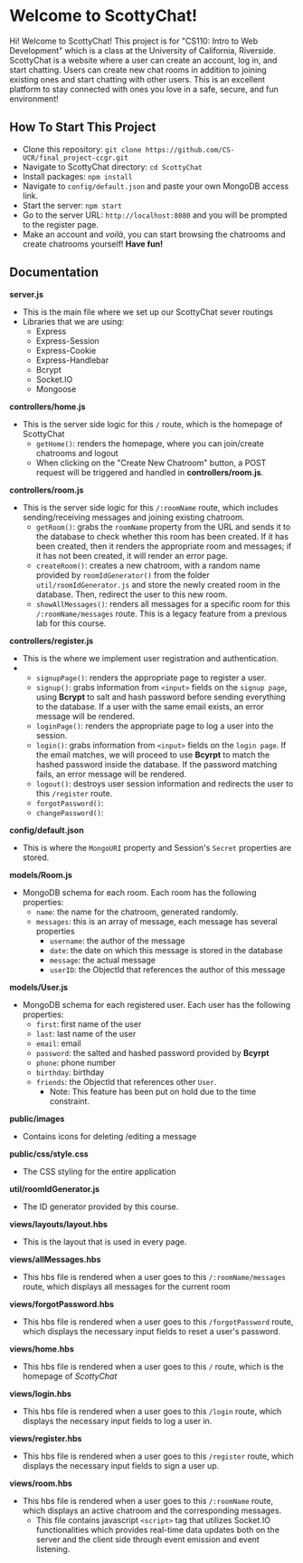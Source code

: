 # Welcome to ScottyChat!

Hi! Welcome to ScottyChat! This project is for "CS110: Intro to Web Development" which is a class at the University of California, Riverside. ScottyChat is a website where a user can create an account, log in, and start chatting. Users can create new chat rooms in addition to joining existing ones and start chatting with other users. This is an excellent platform to stay connected with ones you love in a safe, secure, and fun environment!


## How To Start This Project

- Clone this repository: `git clone https://github.com/CS-UCR/final_project-ccgr.git`
- Navigate to ScottyChat directory: `cd ScottyChat`
- Install packages: `npm install` 
- Navigate to `config/default.json` and paste your own MongoDB access link.
- Start the server: `npm start`
- Go to the server URL: `http://localhost:8080` and you will be prompted to the register page.
- Make an account and *voilà*, you can start browsing the chatrooms and create chatrooms yourself! **Have fun!**

## Documentation 

**server.js**
- This is the main file where we set up our ScottyChat sever routings
- Libraries that we are using: 
	- Express
	- Express-Session
	- Express-Cookie
	- Express-Handlebar
	- Bcrypt
	- Socket.IO
	- Mongoose

**controllers/home.js** 
- This is the server side logic for this `/` route, which is the homepage of ScottyChat
	- `getHome()`: renders the homepage, where you can join/create chatrooms and logout
	- When clicking on the "Create New Chatroom" button, a POST request will be triggered and handled in **controllers/room.js**.

**controllers/room.js**  
- This is the server side logic for this `/:roomName` route, which includes sending/receiving messages and joining existing chatroom.
	- `getRoom()`: grabs the `roomName` property from the URL and sends it to the database to check whether this room has been created. If it has been created, then it renders the appropriate room and messages; if it has not been created, it will render an error page.
	- `createRoom()`: creates a new chatroom, with a random name provided by `roomIdGenerator()` from the folder `util/roomIdGenerator.js` and store the newly created room in the database. Then, redirect the user to this new room.
	- `showAllMessages()`: renders all messages for a specific room for this `/:roomName/messages` route. This is a legacy feature from a previous lab for this course.
	
**controllers/register.js**
- This is the where we implement user registration and authentication.
- 	- `signupPage()`: renders the appropriate page to register a user.
	- `signup()`: grabs information from `<input>` fields on the `signup page`, using **Bcrypt** to salt and hash password before sending everything to the database. If a user with the same email exists, an error message will be rendered.
	- `loginPage()`:  renders the appropriate page to log a user into the session.
	- `login()`: grabs information from `<input>` fields on the `login page`. If the email matches, we will proceed to use **Bcyrpt** to match the hashed password inside the database. If the password matching fails, an error message will be rendered.
 	- `logout()`: destroys user session information and redirects the user to this `/register` route.
 	- `forgotPassword()`: 
 	- `changePassword()`:

**config/default.json**
- This is where the `MongoURI` property and Session's `Secret` properties are stored.

**models/Room.js**
- MongoDB schema for each room. Each room has the following properties:
	- `name`: the name for the chatroom, generated randomly.
	- `messages`: this is an array of message, each message has several properties
		- `username`: the author of the message
		- `date`: the date on which this message is stored in the database
		- `message`: the actual message
		- `userID`: the ObjectId that references the author of this message

**models/User.js**
- MongoDB schema for each registered user. Each user has the following properties:
	- `first`: first name of the user
	- `last`: last name of the user
	- `email`: email 
	- `password`: the salted and hashed password provided by **Bcyrpt**
	- `phone`: phone number
	- `birthday`: birthday
	- `friends`: the ObjectId that references other `User`. 
		- Note: This feature has been put on hold due to the time constraint.

**public/images**
- Contains icons for deleting /editing a message

**public/css/style.css**
- The CSS styling for the entire application

**util/roomIdGenerator.js**
- The ID generator provided by this course.

**views/layouts/layout.hbs**
- This is the layout that is used in every page.

**views/allMessages.hbs**
- This hbs file is rendered when a user goes to this `/:roomName/messages` route, which displays all messages for the current room

**views/forgotPassword.hbs**
- This hbs file is rendered when a user goes to this `/forgotPassword` route, which displays the necessary input fields to reset a user's password.

**views/home.hbs**
- This hbs file is rendered when a user goes to this `/` route, which is the homepage of *ScottyChat*

**views/login.hbs**
- This hbs file is rendered when a user goes to this `/login` route, which displays the necessary input fields to log a user in.

**views/register.hbs**
- This hbs file is rendered when a user goes to this `/register` route, which displays the necessary input fields to sign a user up.

**views/room.hbs**
- This hbs file is rendered when a user goes to this `/:roomName` route, which displays an active chatroom and the corresponding messages.
	- This file contains javascript `<script>` tag that utilizes Socket.IO functionalities which provides real-time data updates both on the server and the client side through event emission and event listening.

